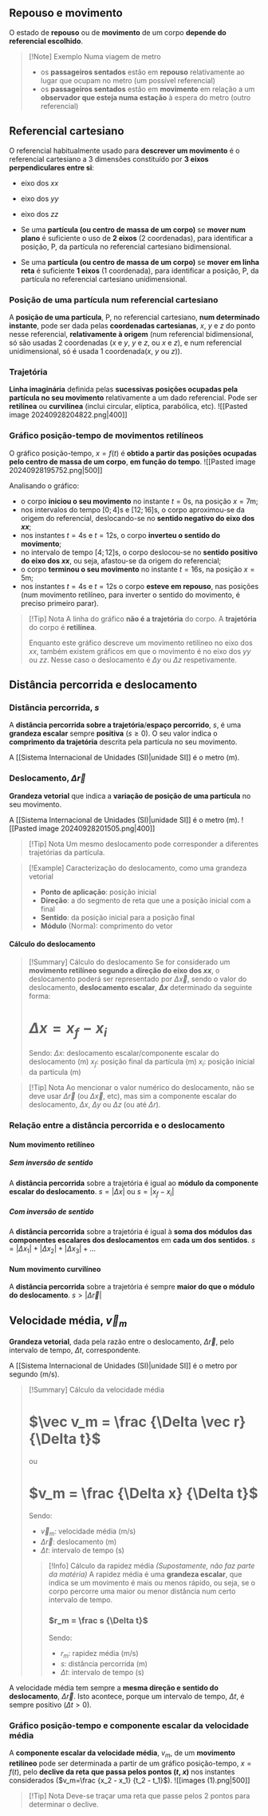 ## Repouso e movimento
O estado de **repouso** ou de **movimento** de um corpo **depende do referencial escolhido**.
>[!Note] Exemplo
>Numa viagem de metro
>- os **passageiros sentados** estão em **repouso** relativamente ao lugar que ocupam no metro (um possível referencial)
>- os **passageiros sentados** estão em **movimento** em relação a um **observador que esteja numa estação** à espera do metro (outro referencial)
## Referencial cartesiano
O referencial habitualmente usado para **descrever um movimento** é o referencial cartesiano a 3 dimensões constituído por **3 eixos perpendiculares entre si**:
- eixo dos $xx$
- eixo dos $yy$
- eixo dos $zz$

- Se uma **partícula (ou centro de massa de um corpo)** se **mover num plano** é suficiente o uso de **2 eixos** (2 coordenadas), para identificar a posição, P, da partícula no referencial cartesiano bidimensional.
- Se uma **partícula (ou centro de massa de um corpo)** se **mover em linha reta** é suficiente **1 eixos** (1 coordenada), para identificar a posição, P, da partícula no referencial cartesiano unidimensional.
### Posição de uma partícula num referencial cartesiano
A **posição de uma partícula**, P, no referencial cartesiano, **num determinado instante**, pode ser dada pelas **coordenadas cartesianas**, $x$, $y$ e $z$ do ponto nesse referencial, **relativamente à origem** (num referencial bidimensional, só são usadas 2 coordenadas ($x$ e $y$, $y$ e $z$, ou $x$ e $z$), e num referencial unidimensional, só é usada 1 coordenada($x$, $y$  ou $z$)).
### Trajetória
**Linha imaginária** definida pelas **sucessivas posições ocupadas pela partícula no seu movimento** relativamente a um dado referencial.
Pode ser **retilínea** ou **curvilínea** (inclui circular, elíptica, parabólica, etc).
![[Pasted image 20240928204822.png|400]]
### Gráfico posição-tempo de movimentos retilíneos
O gráfico posição-tempo, $x=f(t)$ é **obtido a partir das posições ocupadas pelo centro de massa de um corpo**, **em função do tempo**.
![[Pasted image 20240928195752.png|500]]

Analisando o gráfico:
- o corpo **iniciou o seu movimento** no instante $t=0$s, na posição $x=7$m;
- nos intervalos do tempo $[0;4]$s e $[12;16]$s, o corpo aproximou-se da origem do referencial, deslocando-se no **sentido negativo do eixo dos $xx$**;
- nos instantes $t=4$s e $t=12$s, o corpo **inverteu o sentido do movimento**;
- no intervalo de tempo $[4;12]$s, o corpo deslocou-se no **sentido positivo do eixo dos $xx$**, ou seja, afastou-se da origem do referencial;
- o corpo **terminou o seu movimento** no instante $t=16$s, na posição $x=5$m;
- nos instantes $t=4$s e $t=12$s o corpo **esteve em repouso**, nas posições  (num movimento retilíneo, para inverter o sentido do movimento, é preciso primeiro parar).

>[!Tip] Nota
>A linha do gráfico **não é a trajetória** do corpo. A **trajetória** do corpo é **retilínea**.
>
>Enquanto este gráfico descreve um movimento retilíneo no eixo dos $xx$, também existem gráficos em que o movimento é no eixo dos $yy$ ou $zz$. Nesse caso o deslocamento é $\Delta y$ ou $\Delta z$ respetivamente.
## Distância percorrida e deslocamento
### Distância percorrida, $s$
A **distância percorrida sobre a trajetória**/**espaço percorrido**, $s$, é uma **grandeza escalar** sempre **positiva** ($s \geq 0$).
O seu valor indica o **comprimento da trajetória** descrita pela partícula no seu movimento.

A [[Sistema Internacional de Unidades (SI)|unidade SI]] é o metro (m).
### Deslocamento, $\Delta \vec r$
**Grandeza vetorial** que indica a **variação de posição de uma partícula** no seu movimento.

A [[Sistema Internacional de Unidades (SI)|unidade SI]] é o metro (m).
![[Pasted image 20240928201505.png|400]]
>[!Tip] Nota
>Um mesmo deslocamento pode corresponder a diferentes trajetórias da partícula.

>[!Example] Caracterização do deslocamento, como uma grandeza vetorial
>- **Ponto de aplicação**: posição inicial
>- **Direção**: a do segmento de reta que une a posição inicial com a final
>- **Sentido**: da posição inicial para a posição final
>- **Módulo** (Norma): comprimento do vetor
#### Cálculo do deslocamento
>[!Summary] Cálculo do deslocamento
>Se for considerado um **movimento retilíneo segundo a direção do eixo dos $xx$**, o deslocamento poderá ser representado por $\Delta \vec x$, sendo o valor do deslocamento, **deslocamento escalar**, **$\Delta x$** determinado da seguinte forma:
># $\Delta x = x_f - x_i$
>Sendo:
>$\Delta x$: deslocamento escalar/componente escalar do deslocamento (m)
>$x_f$: posição final da partícula (m)
>$x_i$: posição inicial da partícula (m)

>[!Tip] Nota
>Ao mencionar o valor numérico do deslocamento, não se deve usar $\Delta \vec r$ (ou $\Delta \vec x$, etc), mas sim a componente escalar do deslocamento, $\Delta x$, $\Delta y$ ou $\Delta z$ (ou até $\Delta r$).
### Relação entre a distância percorrida e o deslocamento
#### Num movimento retilíneo
##### Sem inversão de sentido
A **distância percorrida** sobre a trajetória é igual ao **módulo da componente escalar do deslocamento**.
$s=|\Delta x|$     ou     $s=|x_f-x_i|$
##### Com inversão de sentido
A **distância percorrida** sobre a trajetória é igual à **soma dos módulos das componentes escalares dos deslocamentos** em **cada um dos sentidos**.
$s=|\Delta x_1|+|\Delta x_2|+|\Delta x_3|+...$
#### Num movimento curvilíneo
A **distância percorrida** sobre a trajetória é sempre **maior do que o módulo do deslocamento**.
$s>|\Delta \vec r|$
## Velocidade média, $\vec v_m$
**Grandeza vetorial**, dada pela razão entre o deslocamento, $\Delta \vec r$, pelo intervalo de tempo, $\Delta t$, correspondente.

A [[Sistema Internacional de Unidades (SI)|unidade SI]] é o metro por segundo (m/s).
>[!Summary] Cálculo da velocidade média
># $\vec v_m = \frac {\Delta \vec r} {\Delta t}$ 
>ou
># $v_m = \frac {\Delta x} {\Delta t}$
>Sendo:
>- $\vec v_m$: velocidade média (m/s)
>- $\Delta \vec r$: deslocamento (m)
>- $\Delta t$: intervalo de tempo (s)
>>[!Info] Cálculo da rapidez média
>>*(Supostamente, não faz parte da matéria)*
>>A rapidez média é uma **grandeza escalar**, que indica se um movimento é mais ou menos rápido, ou seja, se o corpo percorre uma maior ou menor distância num certo intervalo de tempo.
>>### $r_m = \frac s {\Delta t}$
>>Sendo:
>>- $r_m$: rapidez média (m/s)
>>- $s$: distância percorrida (m)
>>- $\Delta t$: intervalo de tempo (s)

A velocidade média tem sempre a **mesma direção e sentido do deslocamento**, $\Delta \vec r$. Isto acontece, porque um intervalo de tempo, $\Delta t$, é sempre positivo ($\Delta t > 0$).
### Gráfico posição-tempo e componente escalar da velocidade média
A **componente escalar da velocidade média**, $v_m$, de um **movimento retilíneo** pode ser determinada a partir de um gráfico posição-tempo, $x=f(t)$, pelo **declive da reta** **que passa pelos pontos ($t$, $x$)** nos instantes considerados ($v_m=\frac {x_2 - x_1} {t_2 - t_1}$).
![[images (1).png|500]]
>[!Tip] Nota
>Deve-se traçar uma reta que passe pelos 2 pontos para determinar o declive.